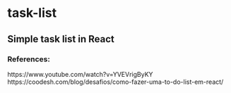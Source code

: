 # task-list
<h2> Simple task list in React </h2>

<h3> References: </h3>
https://www.youtube.com/watch?v=YVEVrigByKY
https://coodesh.com/blog/desafios/como-fazer-uma-to-do-list-em-react/
